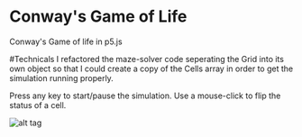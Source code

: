 # Conway's Game of Life
Conway's Game of life in p5.js

#Technicals
I refactored the maze-solver code seperating the Grid into its own object so that 
I could create a copy of the Cells array in order to get the simulation running properly.

Press any key to start/pause the simulation. Use a mouse-click to flip the status of a cell.

![alt tag](https://raw.githubusercontent.com/skrillex581/conway-game-of-life/master/Selection_046.png)
